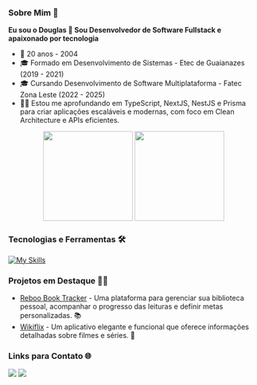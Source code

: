### Sobre Mim 🚀  

**Eu sou o Douglas 🙂 Sou Desenvolvedor de Software Fullstack e apaixonado por tecnologia**
- 📅 20 anos - 2004
- 🎓 Formado em Desenvolvimento de Sistemas - Etec de Guaianazes (2019 - 2021)
- 🎓 Cursando Desenvolvimento de Software Multiplataforma - Fatec Zona Leste (2022 - 2025)
- 👨‍💻 Estou me aprofundando em TypeScript, NextJS, NestJS e Prisma para criar aplicações escaláveis e modernas, com foco em Clean Architecture e APIs eficientes.

<div align="center">
   <img height="180em" src="https://github-readme-stats.vercel.app/api?username=douglasdans&show_icons=true&hide_border=true&bg_color=151B23&title_color=612BE3&icon_color=612BE3&text_color=F0F6FC"/>
   <img height="180em" src="https://github-readme-stats.vercel.app/api/top-langs/?username=douglasdans&layout=compact&hide=php,html&bg_color=151B23&title_color=612BE3&icon_color=612BE3&text_color=F0F6FC&hide_border=true"/>
</div>


### Tecnologias e Ferramentas 🛠  

[![My Skills](https://skillicons.dev/icons?i=ts,react,nextjs,nestjs,prisma,postgres,java,spring,figma)](https://skillicons.dev)


### Projetos em Destaque 👨‍💻
- [Reboo Book Tracker](https://github.com/DouglasDans/reboo-book-tracker) - Uma plataforma para gerenciar sua biblioteca pessoal, acompanhar o progresso das leituras e definir metas personalizadas. 📚  
- [Wikiflix](https://github.com/DouglasDans/Wikiflix) - Um aplicativo elegante e funcional que oferece informações detalhadas sobre filmes e séries. 🎥


### Links para Contato 🌐  

<a href="https://www.linkedin.com/in/douglasdans/"><img src="https://img.shields.io/badge/LinkedIn-0077B5?style=for-the-badge&logo=linkedin&logoColor=white"></a>
<a target="_blank" href="https://discord.com/users/684092812312313927"><img src="https://img.shields.io/badge/Discord-5865F2?style=for-the-badge&logo=discord&logoColor=white"></a>

